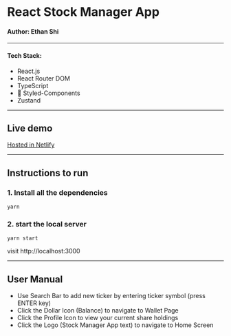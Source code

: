 # React Stock Manager App

#### Author: Ethan Shi

---

#### Tech Stack:

- React.js
- React Router DOM
- TypeScript
- 💅 Styled-Components
- Zustand

---

## Live demo

[Hosted in Netlify](https://stock-manager-app-ethan.netlify.app/)

---

## Instructions to run

### 1. Install all the dependencies

```code
yarn
```

### 2. start the local server

```code
yarn start
```

visit http://localhost:3000

---

## User Manual

- Use Search Bar to add new ticker by entering ticker symbol (press ENTER key)
- Click the Dollar Icon (Balance) to navigate to Wallet Page
- Click the Profile Icon to view your current share holdings
- Click the Logo (Stock Manager App text) to navigate to Home Screen
